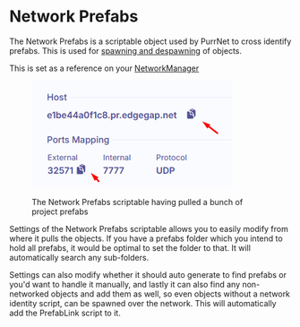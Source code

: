 # Network Prefabs

The Network Prefabs is a scriptable object used by PurrNet to cross identify prefabs. This is used for [spawning and despawning](../network-identity/spawning-and-despawning/) of objects.

This is set as a reference on your [NetworkManager](./)

<figure><img src="../../.gitbook/assets/image (10).png" alt=""><figcaption><p>The Network Prefabs scriptable having pulled a bunch of project prefabs</p></figcaption></figure>

Settings of the Network Prefabs scriptable allows you to easily modify from where it pulls the objects. If you have a prefabs folder which you intend to hold all prefabs, it would be optimal to set the folder to that. It will automatically search any sub-folders.

Settings can also modify whether it should auto generate to find prefabs or you'd want to handle it manually, and lastly it can also find any non-networked objects and add them as well, so even objects without a network identity script, can be spawned over the network. This will automatically add the PrefabLink script to it.
